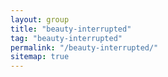 ```yaml
---
layout: group
title: "beauty-interrupted"
tag: "beauty-interrupted"
permalink: "/beauty-interrupted/"
sitemap: true
---
```

